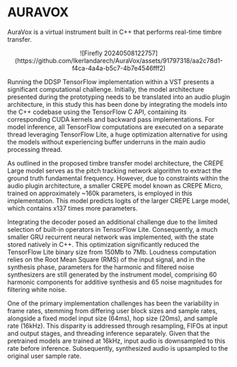 
# AURAVOX

AuraVox is a virtual instrument built in C++ that performs real-time timbre transfer.

<div align="center">
    ![Firefly 20240508122757](https://github.com/Ikerlandarech/AuraVox/assets/91797318/aa2c78d1-f4ca-4a4a-b5c7-4b7e4546fff2)
</div>

Running the DDSP TensorFlow implementation within a VST presents a significant computational challenge. Initially, the model architecture presented during the prototyping needs to be translated into an audio plugin architecture, in this study this has been done by integrating the models into the C++ codebase using the TensorFlow C API, containing its corresponding CUDA kernels and backward pass implementations.
For model inference, all TensorFlow computations are executed on a separate thread leveraging TensorFlow Lite, a huge optimization alternative for using the models without experiencing buffer underruns in the main audio processing thread.

As outlined in the proposed timbre transfer model architecture, the CREPE Large model serves as the pitch tracking network algorithm to extract the ground truth fundamental frequency. However, due to constraints within the audio plugin architecture, a smaller CREPE model known as CREPE Micro, trained on approximately ~160k parameters, is employed in this implementation. This model predicts logits of the larger CREPE Large model, which contains x137 times more parameters.

Integrating the decoder posed an additional challenge due to the limited selection of built-in operators in TensorFlow Lite. Consequently, a much smaller GRU recurrent neural network was implemented, with the state stored natively in C++. This optimization significantly reduced the TensorFlow Lite binary size from 150Mb to 7Mb. Loudness computation relies on the Root Mean Square (RMS) of the input signal, and in the synthesis phase, parameters for the harmonic and filtered noise synthesizers are still generated by the instrument model, comprising 60 harmonic components for additive synthesis and 65 noise magnitudes for filtering white noise.

One of the primary implementation challenges has been the variability in frame rates, stemming from differing user block sizes and sample rates, alongside a fixed model input size (64ms), hop size (20ms), and sample rate (16kHz). This disparity is addressed through resampling, FIFOs at input and output stages, and threading inference separately. Given that the pretrained models are trained at 16kHz, input audio is downsampled to this rate before inference. Subsequently, synthesized audio is upsampled to the original user sample rate. 

